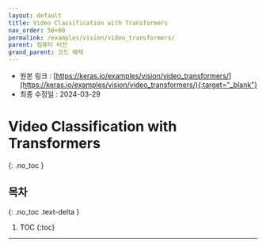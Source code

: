 ```yaml
---
layout: default
title: Video Classification with Transformers
nav_order: 58+00
permalink: /examples/vision/video_transformers/
parent: 컴퓨터 비전
grand_parent: 코드 예제
---
```


* 원본 링크 : [https://keras.io/examples/vision/video_transformers/](https://keras.io/examples/vision/video_transformers/){:target="_blank"}
* 최종 수정일 : 2024-03-29

# Video Classification with Transformers
{: .no_toc }

## 목차
{: .no_toc .text-delta }

1. TOC
{:toc}

---
